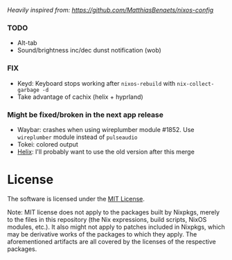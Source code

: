 _Heavily inspired from: https://github.com/MatthiasBenaets/nixos-config_

### TODO
* Alt-tab
* Sound/brightness inc/dec dunst notification (wob)

### FIX
* Keyd: Keyboard stops working after `nixos-rebuild` with `nix-collect-garbage -d`
* Take advantage of cachix (helix + hyprland)

### Might be fixed/broken in the next app release
* Waybar: crashes when using wireplumber module #1852. Use `wireplumber` module instead of `pulseaudio`
* Tokei: colored output
* [Helix](https://github.com/helix-editor/helix/pull/5379): I'll probably want to use the old version after this merge

# License
The software is licensed under the [MIT License](LICENSE).

Note: MIT license does not apply to the packages built by Nixpkgs,
merely to the files in this repository (the Nix expressions, build
scripts, NixOS modules, etc.). It also might not apply to patches
included in Nixpkgs, which may be derivative works of the packages to
which they apply. The aforementioned artifacts are all covered by the
licenses of the respective packages.